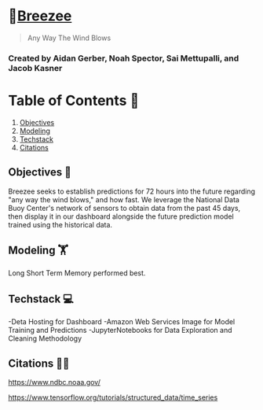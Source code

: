# 🍃[Breezee](https://breezee.me)
> Any Way The Wind Blows

### Created by Aidan Gerber, Noah Spector, Sai Mettupalli, and Jacob Kasner

# Table of Contents 📕
1. [Objectives](/#Objectives)
2. [Modeling](/#Modeling)
3. [Techstack](/#Techstack)
4. [Citations](/#Citations)

## Objectives 🧠

Breezee seeks to establish predictions for 72 hours into the future regarding "any way the wind blows," and how fast. We leverage the National Data Buoy Center's network of sensors to obtain data from the past 45 days, then display it in our dashboard alongside the future prediction model trained using the historical data.

## Modeling 🏋️

Long Short Term Memory performed best.

## Techstack 💻

-Deta Hosting for Dashboard
-Amazon Web Services Image for Model Training and Predictions
-JupyterNotebooks for Data Exploration and Cleaning Methodology


## Citations 🧑‍🏫

https://www.ndbc.noaa.gov/

https://www.tensorflow.org/tutorials/structured_data/time_series
